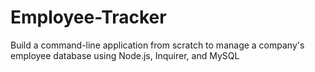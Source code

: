 # Employee-Tracker
Build a command-line application from scratch to manage a company's employee database using Node.js, Inquirer, and MySQL

